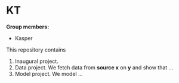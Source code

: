 # KT

**Group members:**
- Kasper


This repository contains  
1. Inaugural project. 
2. Data project. We fetch data from **source x** on **y** and show that ...
3. Model project. We model ...
